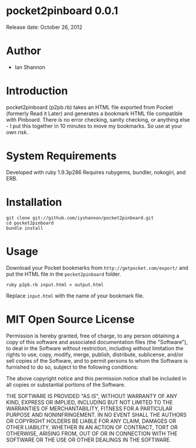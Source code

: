 pocket2pinboard 0.0.1
=====================
Release date: October 26, 2012

Author
=======
* Ian Shannon

Introduction
============
pocket2pinboard (p2pb.rb) takes an HTML file exported from Pocket (formerly Read it Later)
and generates a bookmark HTML file compatible with Pinboard.  There is no error checking,
sanity checking, or anything else - I put this together in 10 minutes to move my bookmarks.
So use at your own risk.

System Requirements
===================
Developed with ruby 1.9.3p286
Requires rubygems, bundler, nokogiri, and ERB.

Installation
============

    git clone git://github.com/iyshannon/pocket2pinboard.git
    cd pocket2pinboard
    bundle install

Usage
=====
Download your Pocket bookmarks from `http://getpocket.com/export/` and put the HTML
file in the `pocket2pinboard` folder.

    ruby p2pb.rb input.html > output.html

Replace `input.html` with the name of your bookmark file.

MIT Open Source License
=======================
Permission is hereby granted, free of charge, to any person obtaining a copy of this software and associated documentation files (the "Software"), to deal in the Software without restriction, including without limitation the rights to use, copy, modify, merge, publish, distribute, sublicense, and/or sell copies of the Software, and to permit persons to whom the Software is furnished to do so, subject to the following conditions:

The above copyright notice and this permission notice shall be included in all copies or substantial portions of the Software.

THE SOFTWARE IS PROVIDED "AS IS", WITHOUT WARRANTY OF ANY KIND, EXPRESS OR IMPLIED, INCLUDING BUT NOT LIMITED TO THE WARRANTIES OF MERCHANTABILITY, FITNESS FOR A PARTICULAR PURPOSE AND NONINFRINGEMENT. IN NO EVENT SHALL THE AUTHORS OR COPYRIGHT HOLDERS BE LIABLE FOR ANY CLAIM, DAMAGES OR OTHER LIABILITY, WHETHER IN AN ACTION OF CONTRACT, TORT OR OTHERWISE, ARISING FROM, OUT OF OR IN CONNECTION WITH THE SOFTWARE OR THE USE OR OTHER DEALINGS IN THE SOFTWARE.
